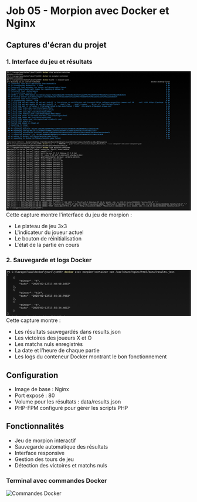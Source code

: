# Job 05 - Morpion avec Docker et Nginx

## Captures d'écran du projet

### 1. Interface du jeu et résultats
![Interface du jeu](./images/image.png)
Cette capture montre l'interface du jeu de morpion :
- Le plateau de jeu 3x3
- L'indicateur du joueur actuel
- Le bouton de réinitialisation
- L'état de la partie en cours

### 2. Sauvegarde et logs Docker
![Logs et résultats](./images/image%20copy.png)
Cette capture montre :
- Les résultats sauvegardés dans results.json
- Les victoires des joueurs X et O
- Les matchs nuls enregistrés
- La date et l'heure de chaque partie
- Les logs du conteneur Docker montrant le bon fonctionnement

## Configuration
- Image de base : Nginx
- Port exposé : 80
- Volume pour les résultats : data/results.json
- PHP-FPM configuré pour gérer les scripts PHP

## Fonctionnalités
- Jeu de morpion interactif
- Sauvegarde automatique des résultats
- Interface responsive
- Gestion des tours de jeu
- Détection des victoires et matchs nuls

### Terminal avec commandes Docker
![Commandes Docker](./images/C)


